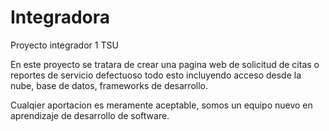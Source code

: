 # Integradora
Proyecto integrador 1 TSU

En este proyecto se tratara de crear una pagina web de solicitud de citas o reportes de servicio defectuoso todo esto incluyendo acceso desde la nube, base de datos, frameworks de desarrollo.

Cualqier aportacion es meramente aceptable, somos un equipo nuevo en aprendizaje de desarrollo de software.
